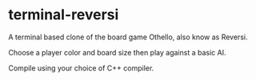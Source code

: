# terminal-reversi
A terminal based clone of the board game Othello, also know as Reversi.

Choose a player color and board size then play against a basic AI.

Compile using your choice of C++ compiler.
